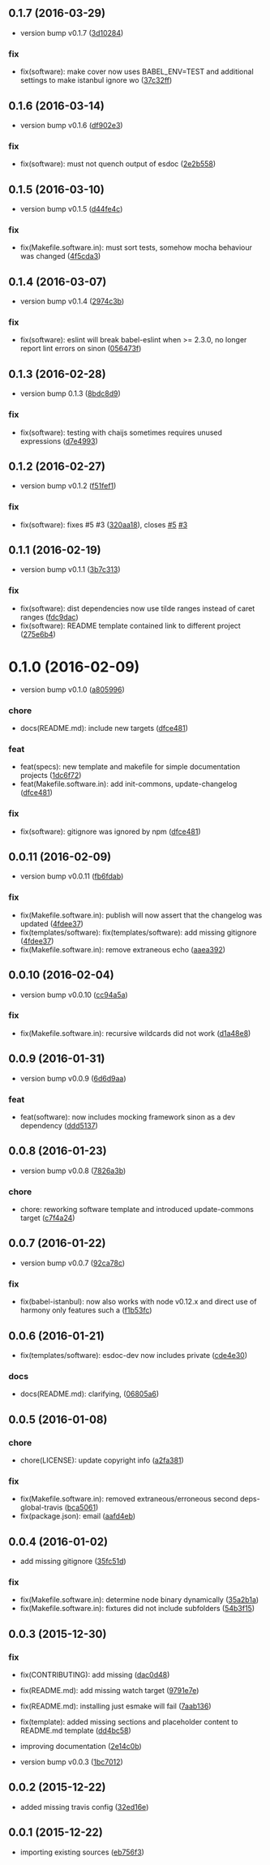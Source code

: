 <a name="0.1.7"></a>
## 0.1.7 (2016-03-29)


* version bump v0.1.7 ([3d10284](https://github.com/coldrye-es/esmake/commit/3d10284))

### fix

* fix(software): make cover now uses BABEL_ENV=TEST and additional settings to make istanbul ignore wo ([37c32ff](https://github.com/coldrye-es/esmake/commit/37c32ff))



<a name="0.1.6"></a>
## 0.1.6 (2016-03-14)


* version bump v0.1.6 ([df902e3](https://github.com/coldrye-es/esmake/commit/df902e3))

### fix

* fix(software): must not quench output of esdoc ([2e2b558](https://github.com/coldrye-es/esmake/commit/2e2b558))



<a name="0.1.5"></a>
## 0.1.5 (2016-03-10)


* version bump v0.1.5 ([d44fe4c](https://github.com/coldrye-es/esmake/commit/d44fe4c))

### fix

* fix(Makefile.software.in): must sort tests, somehow mocha behaviour was changed ([4f5cda3](https://github.com/coldrye-es/esmake/commit/4f5cda3))



<a name="0.1.4"></a>
## 0.1.4 (2016-03-07)


* version bump v0.1.4 ([2974c3b](https://github.com/coldrye-es/esmake/commit/2974c3b))

### fix

* fix(software): eslint will break babel-eslint when >= 2.3.0, no longer report lint errors on sinon ([056473f](https://github.com/coldrye-es/esmake/commit/056473f))



<a name="0.1.3"></a>
## 0.1.3 (2016-02-28)


* version bump 0.1.3 ([8bdc8d9](https://github.com/coldrye-es/esmake/commit/8bdc8d9))

### fix

* fix(software): testing with chaijs sometimes requires unused expressions ([d7e4993](https://github.com/coldrye-es/esmake/commit/d7e4993))



<a name="0.1.2"></a>
## 0.1.2 (2016-02-27)


* version bump v0.1.2 ([f51fef1](https://github.com/coldrye-es/esmake/commit/f51fef1))

### fix

* fix(software): fixes #5 #3 ([320aa18](https://github.com/coldrye-es/esmake/commit/320aa18)), closes [#5](https://github.com/coldrye-es/esmake/issues/5) [#3](https://github.com/coldrye-es/esmake/issues/3)



<a name="0.1.1"></a>
## 0.1.1 (2016-02-19)


* version bump v0.1.1 ([3b7c313](https://github.com/coldrye-es/esmake/commit/3b7c313))

### fix

* fix(software): dist dependencies now use tilde ranges instead of caret ranges ([fdc9dac](https://github.com/coldrye-es/esmake/commit/fdc9dac))
* fix(software): README template contained link to different project ([275e6b4](https://github.com/coldrye-es/esmake/commit/275e6b4))



<a name="0.1.0"></a>
# 0.1.0 (2016-02-09)


* version bump v0.1.0 ([a805996](https://github.com/coldrye-es/esmake/commit/a805996))

### chore

* docs(README.md): include new targets ([dfce481](https://github.com/coldrye-es/esmake/commit/dfce481))

### feat

* feat(specs): new template and makefile for simple documentation projects ([1dc6f72](https://github.com/coldrye-es/esmake/commit/1dc6f72))
* feat(Makefile.software.in): add init-commons, update-changelog ([dfce481](https://github.com/coldrye-es/esmake/commit/dfce481))

### fix

* fix(software): gitignore was ignored by npm ([dfce481](https://github.com/coldrye-es/esmake/commit/dfce481))



<a name="0.0.11"></a>
## 0.0.11 (2016-02-09)


* version bump v0.0.11 ([fb6fdab](https://github.com/coldrye-es/esmake/commit/fb6fdab))

### fix

* fix(Makefile.software.in): publish will now assert that the changelog was updated ([4fdee37](https://github.com/coldrye-es/esmake/commit/4fdee37))
* fix(templates/software): fix(templates/software): add missing gitignore ([4fdee37](https://github.com/coldrye-es/esmake/commit/4fdee37))
* fix(Makefile.software.in): remove extraneous echo ([aaea392](https://github.com/coldrye-es/esmake/commit/aaea392))



<a name="0.0.10"></a>
## 0.0.10 (2016-02-04)


* version bump v0.0.10 ([cc94a5a](https://github.com/coldrye-es/esmake/commit/cc94a5a))

### fix

* fix(Makefile.software.in): recursive wildcards did not work ([d1a48e8](https://github.com/coldrye-es/esmake/commit/d1a48e8))



<a name="0.0.9"></a>
## 0.0.9 (2016-01-31)


* version bump v0.0.9 ([6d6d9aa](https://github.com/coldrye-es/esmake/commit/6d6d9aa))

### feat

* feat(software): now includes mocking framework sinon as a dev dependency ([ddd5137](https://github.com/coldrye-es/esmake/commit/ddd5137))



<a name="0.0.8"></a>
## 0.0.8 (2016-01-23)


* version bump v0.0.8 ([7826a3b](https://github.com/coldrye-es/esmake/commit/7826a3b))

### chore

* chore: reworking software template and introduced update-commons target ([c7f4a24](https://github.com/coldrye-es/esmake/commit/c7f4a24))



<a name="0.0.7"></a>
## 0.0.7 (2016-01-22)


* version bump v0.0.7 ([92ca78c](https://github.com/coldrye-es/esmake/commit/92ca78c))

### fix

* fix(babel-istanbul): now also works with node v0.12.x and direct use of harmony only features such a ([f1b53fc](https://github.com/coldrye-es/esmake/commit/f1b53fc))



<a name="0.0.6"></a>
## 0.0.6 (2016-01-21)


* fix(templates/software): esdoc-dev now includes private ([cde4e30](https://github.com/coldrye-es/esmake/commit/cde4e30))

### docs

* docs(README.md): clarifying, ([06805a6](https://github.com/coldrye-es/esmake/commit/06805a6))



<a name="0.0.5"></a>
## 0.0.5 (2016-01-08)


### chore

* chore(LICENSE): update copyright info ([a2fa381](https://github.com/coldrye-es/esmake/commit/a2fa381))

### fix

* fix(Makefile.software.in): removed extraneous/erroneous second deps-global-travis ([bca5061](https://github.com/coldrye-es/esmake/commit/bca5061))
* fix(package.json): email ([aafd4eb](https://github.com/coldrye-es/esmake/commit/aafd4eb))



<a name="0.0.4"></a>
## 0.0.4 (2016-01-02)


* add missing gitignore ([35fc51d](https://github.com/coldrye-es/esmake/commit/35fc51d))

### fix

* fix(Makefile.software.in): determine node binary dynamically ([35a2b1a](https://github.com/coldrye-es/esmake/commit/35a2b1a))
* fix(Makefile.software.in): fixtures did not include subfolders ([54b3f15](https://github.com/coldrye-es/esmake/commit/54b3f15))



<a name="0.0.3"></a>
## 0.0.3 (2015-12-30)


### fix

* fix(CONTRIBUTING): add missing ([dac0d48](https://github.com/coldrye-es/esmake/commit/dac0d48))
* fix(README.md): add missing watch target ([9791e7e](https://github.com/coldrye-es/esmake/commit/9791e7e))
* fix(README.md): installing just esmake will fail ([7aab136](https://github.com/coldrye-es/esmake/commit/7aab136))
* fix(template): added missing sections and placeholder content to README.md template ([dd4bc58](https://github.com/coldrye-es/esmake/commit/dd4bc58))

* improving documentation ([2e14c0b](https://github.com/coldrye-es/esmake/commit/2e14c0b))
* version bump v0.0.3 ([1bc7012](https://github.com/coldrye-es/esmake/commit/1bc7012))



<a name="0.0.2"></a>
## 0.0.2 (2015-12-22)


* added missing travis config ([32ed16e](https://github.com/coldrye-es/esmake/commit/32ed16e))



<a name="0.0.1"></a>
## 0.0.1 (2015-12-22)


* importing existing sources ([eb756f3](https://github.com/coldrye-es/esmake/commit/eb756f3))



